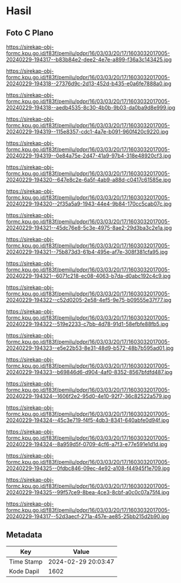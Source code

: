 # Hasil

## Foto C Plano

https://sirekap-obj-formc.kpu.go.id/f83f/pemilu/pdpr/16/03/03/20/17/1603032017005-20240229-194317--b83b84e2-dee2-4e7e-a899-f36a3c143425.jpg

https://sirekap-obj-formc.kpu.go.id/f83f/pemilu/pdpr/16/03/03/20/17/1603032017005-20240229-194318--27376d9c-2d13-452d-b435-e0a6fe7888a0.jpg

https://sirekap-obj-formc.kpu.go.id/f83f/pemilu/pdpr/16/03/03/20/17/1603032017005-20240229-194318--aedb4535-8c30-4b0b-9b03-da0ba9d8e999.jpg

https://sirekap-obj-formc.kpu.go.id/f83f/pemilu/pdpr/16/03/03/20/17/1603032017005-20240229-194319--115e8357-cdc1-4a7e-b091-960f420c9220.jpg

https://sirekap-obj-formc.kpu.go.id/f83f/pemilu/pdpr/16/03/03/20/17/1603032017005-20240229-194319--0e84a75e-2d47-41a9-97b4-318e48920cf3.jpg

https://sirekap-obj-formc.kpu.go.id/f83f/pemilu/pdpr/16/03/03/20/17/1603032017005-20240229-194320--647e8c2e-6a5f-4ab9-a88d-c0417c61585e.jpg

https://sirekap-obj-formc.kpu.go.id/f83f/pemilu/pdpr/16/03/03/20/17/1603032017005-20240229-194320--2f35a5a9-1943-44e4-9b84-170cc5cab07c.jpg

https://sirekap-obj-formc.kpu.go.id/f83f/pemilu/pdpr/16/03/03/20/17/1603032017005-20240229-194321--45dc76e8-5c3e-4975-8ae2-29d3ba3c2e1a.jpg

https://sirekap-obj-formc.kpu.go.id/f83f/pemilu/pdpr/16/03/03/20/17/1603032017005-20240229-194321--75b873d3-61b4-495e-af7e-308f381cfa95.jpg

https://sirekap-obj-formc.kpu.go.id/f83f/pemilu/pdpr/16/03/03/20/17/1603032017005-20240229-194321--6071c218-ec08-4063-b7da-d0abc192c4c9.jpg

https://sirekap-obj-formc.kpu.go.id/f83f/pemilu/pdpr/16/03/03/20/17/1603032017005-20240229-194322--c52d0205-2e58-4ef5-9e75-b09555e37f77.jpg

https://sirekap-obj-formc.kpu.go.id/f83f/pemilu/pdpr/16/03/03/20/17/1603032017005-20240229-194322--519e2233-c7bb-4d78-91d1-58efbfe88fb5.jpg

https://sirekap-obj-formc.kpu.go.id/f83f/pemilu/pdpr/16/03/03/20/17/1603032017005-20240229-194323--e5e22b53-8e31-48d9-b572-48b7b595ad01.jpg

https://sirekap-obj-formc.kpu.go.id/f83f/pemilu/pdpr/16/03/03/20/17/1603032017005-20240229-194323--b69846d6-d904-4af0-8352-8567bfdfd487.jpg

https://sirekap-obj-formc.kpu.go.id/f83f/pemilu/pdpr/16/03/03/20/17/1603032017005-20240229-194324--1606f2e2-95d0-4e10-92f7-36c82522a579.jpg

https://sirekap-obj-formc.kpu.go.id/f83f/pemilu/pdpr/16/03/03/20/17/1603032017005-20240229-194324--45c3e719-f4f5-4db3-8341-640abfe0d94f.jpg

https://sirekap-obj-formc.kpu.go.id/f83f/pemilu/pdpr/16/03/03/20/17/1603032017005-20240229-194324--8a959d5f-0709-4cf6-a7f3-e77e591e1d1d.jpg

https://sirekap-obj-formc.kpu.go.id/f83f/pemilu/pdpr/16/03/03/20/17/1603032017005-20240229-194325--0fdbc846-09ec-4e92-a108-f44945f1e709.jpg

https://sirekap-obj-formc.kpu.go.id/f83f/pemilu/pdpr/16/03/03/20/17/1603032017005-20240229-194325--99f57ce9-8bea-4ce3-8cbf-a0c0c07a75f4.jpg

https://sirekap-obj-formc.kpu.go.id/f83f/pemilu/pdpr/16/03/03/20/17/1603032017005-20240229-194317--52d3aecf-271a-457e-ae85-25bb215d2b90.jpg


## Metadata

| Key        | Value               |
| ---------- | ------------------- |
| Time Stamp | 2024-02-29 20:03:47 |
| Kode Dapil | 1602                |



